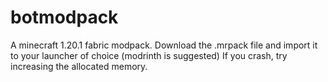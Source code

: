 # botmodpack

A minecraft 1.20.1 fabric modpack.
Download the .mrpack file and import it to your launcher of choice (modrinth is suggested)
If you crash, try increasing the allocated memory.
